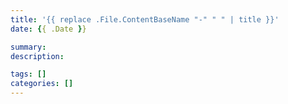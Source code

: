 ```yaml
---
title: '{{ replace .File.ContentBaseName "-" " " | title }}'
date: {{ .Date }}

summary:
description:

tags: []
categories: []
---
```

